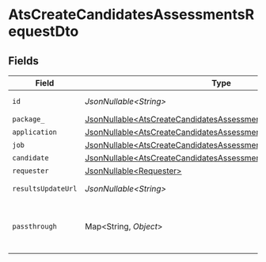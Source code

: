 # AtsCreateCandidatesAssessmentsRequestDto


## Fields

| Field                                                                                                                                                | Type                                                                                                                                                 | Required                                                                                                                                             | Description                                                                                                                                          | Example                                                                                                                                              |
| ---------------------------------------------------------------------------------------------------------------------------------------------------- | ---------------------------------------------------------------------------------------------------------------------------------------------------- | ---------------------------------------------------------------------------------------------------------------------------------------------------- | ---------------------------------------------------------------------------------------------------------------------------------------------------- | ---------------------------------------------------------------------------------------------------------------------------------------------------- |
| `id`                                                                                                                                                 | *JsonNullable\<String>*                                                                                                                              | :heavy_minus_sign:                                                                                                                                   | Unique identifier                                                                                                                                    | 8187e5da-dc77-475e-9949-af0f1fa4e4e3                                                                                                                 |
| `package_`                                                                                                                                           | [JsonNullable\<AtsCreateCandidatesAssessmentsRequestDtoPackage>](../../models/components/AtsCreateCandidatesAssessmentsRequestDtoPackage.md)         | :heavy_minus_sign:                                                                                                                                   | N/A                                                                                                                                                  |                                                                                                                                                      |
| `application`                                                                                                                                        | [JsonNullable\<AtsCreateCandidatesAssessmentsRequestDtoApplication>](../../models/components/AtsCreateCandidatesAssessmentsRequestDtoApplication.md) | :heavy_minus_sign:                                                                                                                                   | N/A                                                                                                                                                  |                                                                                                                                                      |
| `job`                                                                                                                                                | [JsonNullable\<AtsCreateCandidatesAssessmentsRequestDtoJob>](../../models/components/AtsCreateCandidatesAssessmentsRequestDtoJob.md)                 | :heavy_minus_sign:                                                                                                                                   | N/A                                                                                                                                                  |                                                                                                                                                      |
| `candidate`                                                                                                                                          | [JsonNullable\<AtsCreateCandidatesAssessmentsRequestDtoCandidate>](../../models/components/AtsCreateCandidatesAssessmentsRequestDtoCandidate.md)     | :heavy_minus_sign:                                                                                                                                   | N/A                                                                                                                                                  |                                                                                                                                                      |
| `requester`                                                                                                                                          | [JsonNullable\<Requester>](../../models/components/Requester.md)                                                                                     | :heavy_minus_sign:                                                                                                                                   | N/A                                                                                                                                                  |                                                                                                                                                      |
| `resultsUpdateUrl`                                                                                                                                   | *JsonNullable\<String>*                                                                                                                              | :heavy_minus_sign:                                                                                                                                   | Results update url                                                                                                                                   | https://exmaple.com/integrations/results/update                                                                                                      |
| `passthrough`                                                                                                                                        | Map\<String, *Object*>                                                                                                                               | :heavy_minus_sign:                                                                                                                                   | Value to pass through to the provider                                                                                                                | {<br/>"other_known_names": "John Doe"<br/>}                                                                                                          |